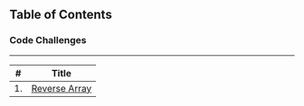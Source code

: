 ## Table of Contents

### Code Challenges

--------------------------------------------

| #             | Title         |
| ------------- | ------------- |
| 1. | [Reverse Array](javascript/arrays/challenges/arrayReverse) |
